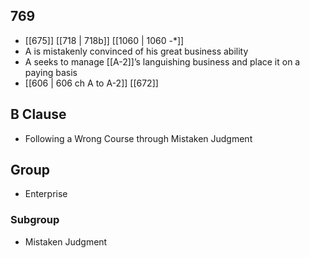 ## 769
- [[675]] [[718 | 718b]] [[1060 | 1060 -*]] 
- A is mistakenly convinced of his great business ability
- A seeks to manage [[A-2]]’s languishing business and place it on a paying basis
- [[606 | 606 ch A to A-2]] [[672]] 

## B Clause
- Following a Wrong Course through Mistaken Judgment

## Group
- Enterprise

### Subgroup
- Mistaken Judgment

